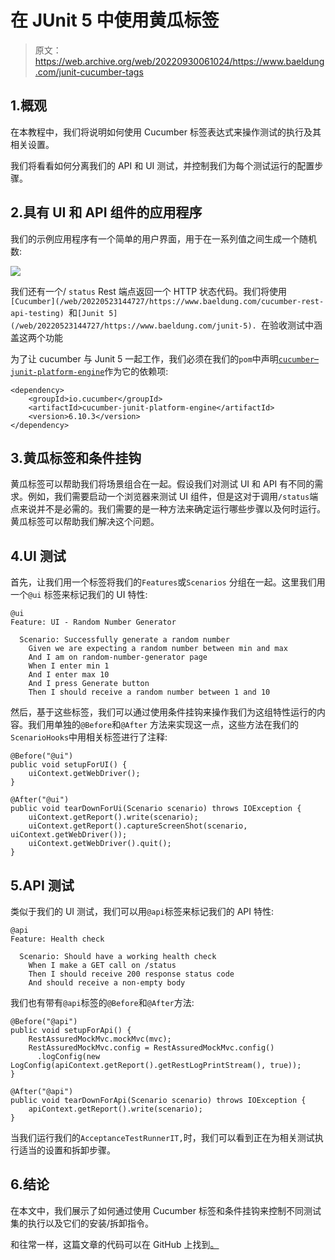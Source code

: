# 在 JUnit 5 中使用黄瓜标签

> 原文：<https://web.archive.org/web/20220930061024/https://www.baeldung.com/junit-cucumber-tags>

## 1.概观

在本教程中，我们将说明如何使用 Cucumber 标签表达式来操作测试的执行及其相关设置。

我们将看看如何分离我们的 API 和 UI 测试，并控制我们为每个测试运行的配置步骤。

## 2.具有 UI 和 API 组件的应用程序

我们的示例应用程序有一个简单的用户界面，用于在一系列值之间生成一个随机数:

[![](img/8a60a8b2607c8b73d61cde477ae611d3.png)](/web/20220523144727/https://www.baeldung.com/wp-content/uploads/2021/04/Screenshot-2021-04-08-at-13.43.49.png)

我们还有一个/ `status` Rest 端点返回一个 HTTP 状态代码。我们将使用`[Cucumber](/web/20220523144727/https://www.baeldung.com/cucumber-rest-api-testing) `和`[Junit 5](/web/20220523144727/https://www.baeldung.com/junit-5). `在验收测试中涵盖这两个功能

为了让 cucumber 与 Junit 5 一起工作，我们必须在我们的`pom`中声明[`cucumber`–`junit-platform-engine`](https://web.archive.org/web/20220523144727/https://search.maven.org/artifact/io.cucumber/cucumber-junit-platform-engine)作为它的依赖项:

```
<dependency>
    <groupId>io.cucumber</groupId>
    <artifactId>cucumber-junit-platform-engine</artifactId>
    <version>6.10.3</version>
</dependency>
```

## 3.黄瓜标签和条件挂钩

黄瓜标签可以帮助我们将场景组合在一起。假设我们对测试 UI 和 API 有不同的需求。例如，我们需要启动一个浏览器来测试 UI 组件，但是这对于调用`/status`端点来说并不是必需的。我们需要的是一种方法来确定运行哪些步骤以及何时运行。黄瓜标签可以帮助我们解决这个问题。

## 4.UI 测试

首先，让我们用一个标签将我们的`Features`或`Scenarios` 分组在一起。这里我们用一个`@ui` 标签来标记我们的 UI 特性:

```
@ui
Feature: UI - Random Number Generator

  Scenario: Successfully generate a random number
    Given we are expecting a random number between min and max
    And I am on random-number-generator page
    When I enter min 1
    And I enter max 10
    And I press Generate button
    Then I should receive a random number between 1 and 10
```

然后，基于这些标签，我们可以通过使用条件挂钩来操作我们为这组特性运行的内容。我们用单独的`@Before`和`@After` 方法来实现这一点，这些方法在我们的`ScenarioHooks`中用相关标签进行了注释:

```
@Before("@ui")
public void setupForUI() {
    uiContext.getWebDriver();
}
```

```
@After("@ui")
public void tearDownForUi(Scenario scenario) throws IOException {
    uiContext.getReport().write(scenario);
    uiContext.getReport().captureScreenShot(scenario, uiContext.getWebDriver());
    uiContext.getWebDriver().quit();
}
```

## 5.API 测试

类似于我们的 UI 测试，我们可以用`@api`标签来标记我们的 API 特性:

```
@api
Feature: Health check

  Scenario: Should have a working health check
    When I make a GET call on /status
    Then I should receive 200 response status code
    And should receive a non-empty body
```

我们也有带有`@api`标签的`@Before`和`@After`方法:

```
@Before("@api")
public void setupForApi() {
    RestAssuredMockMvc.mockMvc(mvc);
    RestAssuredMockMvc.config = RestAssuredMockMvc.config()
      .logConfig(new LogConfig(apiContext.getReport().getRestLogPrintStream(), true));
}

@After("@api")
public void tearDownForApi(Scenario scenario) throws IOException {
    apiContext.getReport().write(scenario);
}
```

当我们运行我们的`AcceptanceTestRunnerIT,`时，我们可以看到正在为相关测试执行适当的设置和拆卸步骤。

## 6.结论

在本文中，我们展示了如何通过使用 Cucumber 标签和条件挂钩来控制不同测试集的执行以及它们的安装/拆卸指令。

和往常一样，这篇文章的代码可以在 GitHub 上找到[。](https://web.archive.org/web/20220523144727/https://github.com/eugenp/tutorials/tree/master/testing-modules/cucumber)